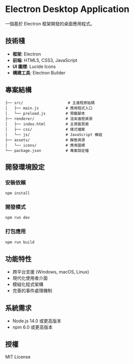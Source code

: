 # Electron Desktop Application

一個基於 Electron 框架開發的桌面應用程式。

## 技術棧

- **框架**: Electron
- **前端**: HTML5, CSS3, JavaScript
- **UI 圖標**: Lucide Icons
- **構建工具**: Electron Builder

## 專案結構

```
├── src/                    # 主進程原始碼
│   ├── main.js            # 應用程式入口
│   └── preload.js         # 預載腳本
├── renderer/              # 渲染進程資源
│   ├── index.html         # 主視窗頁面
│   ├── css/               # 樣式檔案
│   └── js/                # JavaScript 模組
├── assets/                # 靜態資源
│   └── icons/             # 應用圖標
└── package.json           # 專案設定檔
```

## 開發環境設定

### 安裝依賴

```bash
npm install
```

### 開發模式

```bash
npm run dev
```

### 打包應用

```bash
npm run build
```

## 功能特性

- 跨平台支援 (Windows, macOS, Linux)
- 現代化使用者介面
- 模組化程式架構
- 完善的事件處理機制

## 系統需求

- Node.js 14.0 或更高版本
- npm 6.0 或更高版本

## 授權

MIT License